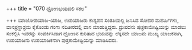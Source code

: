 +++
title = "070 ದ್ರೋಣಭಯದಲಿ ಸಕಲ"

+++
ಯಾಜೋಪಯಾಜ-ಯಾಜ, ಉಪಯಾಜರು ಕಾಶ್ಯಪನ ಸಂತತಿಯಲ್ಲಿ ಜನಿಸಿದ ಸೋದರ ಮಹರ್ಷಿಗಳು, ವಾನಪ್ರಸ್ಥಾಶ್ರಮ ಕೈಕೊಂಡು ಗಂಗಾ ನದಿತೀರದಲ್ಲಿ ವಾಸ ಮಾಡುತ್ತಿದ್ದರು. ದ್ರುಪದನು ಪುತ್ರಕಾಮೇಷ್ಟಿಯನ್ನು ಮಾಡಲು ಸಂಕಲ್ಪಿಸಿ ಇವರನ್ನು ಸಂಪರ್ಕಿಸಿದಾಗ ದ್ರೋಣನ ಕುರಿತಾದ ಭಯವನ್ನು ಲೆಕ್ಕಿಸದೇ ಯಾಜನು ಮುಖ್ಯ ಯಾಜಕನಾಗಿ, ಉಪಯಾಜನು ಉಪಯಾಜಕನಾಗಿ  ಪುತ್ರಕಾಮೇಷ್ಟಿಯನ್ನು ಮಾಡಿಸಿದರು.